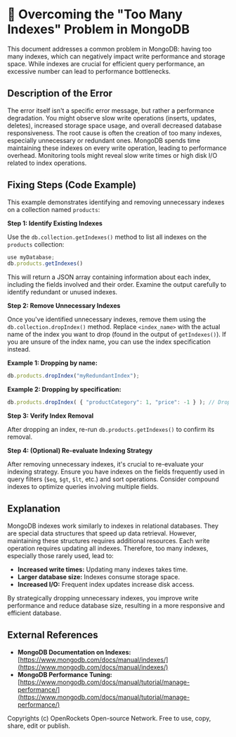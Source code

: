 # 🐞 Overcoming the "Too Many Indexes" Problem in MongoDB


This document addresses a common problem in MongoDB: having too many indexes, which can negatively impact write performance and storage space.  While indexes are crucial for efficient query performance, an excessive number can lead to performance bottlenecks.

## Description of the Error

The error itself isn't a specific error message, but rather a performance degradation.  You might observe slow write operations (inserts, updates, deletes), increased storage space usage, and overall decreased database responsiveness.  The root cause is often the creation of too many indexes, especially unnecessary or redundant ones.  MongoDB spends time maintaining these indexes on every write operation, leading to performance overhead.  Monitoring tools might reveal slow write times or high disk I/O related to index operations.

## Fixing Steps (Code Example)

This example demonstrates identifying and removing unnecessary indexes on a collection named `products`:

**Step 1: Identify Existing Indexes**

Use the `db.collection.getIndexes()` method to list all indexes on the `products` collection:

```javascript
use myDatabase;
db.products.getIndexes()
```

This will return a JSON array containing information about each index, including the fields involved and their order.  Examine the output carefully to identify redundant or unused indexes.


**Step 2: Remove Unnecessary Indexes**

Once you've identified unnecessary indexes, remove them using the `db.collection.dropIndex()` method.  Replace `<index_name>` with the actual name of the index you want to drop (found in the output of `getIndexes()`). If you are unsure of the index name, you can use the index specification instead.

**Example 1: Dropping by name:**

```javascript
db.products.dropIndex("myRedundantIndex");
```

**Example 2: Dropping by specification:**

```javascript
db.products.dropIndex( { "productCategory": 1, "price": -1 } ); // Drops index on productCategory ASC and price DESC

```

**Step 3: Verify Index Removal**

After dropping an index, re-run `db.products.getIndexes()` to confirm its removal.


**Step 4: (Optional) Re-evaluate Indexing Strategy**

After removing unnecessary indexes, it's crucial to re-evaluate your indexing strategy. Ensure you have indexes on the fields frequently used in query filters (`$eq`, `$gt`, `$lt`, etc.) and sort operations.  Consider compound indexes to optimize queries involving multiple fields.

## Explanation

MongoDB indexes work similarly to indexes in relational databases. They are special data structures that speed up data retrieval.  However, maintaining these structures requires additional resources.  Each write operation requires updating all indexes.  Therefore, too many indexes, especially those rarely used, lead to:

* **Increased write times:** Updating many indexes takes time.
* **Larger database size:** Indexes consume storage space.
* **Increased I/O:**  Frequent index updates increase disk access.


By strategically dropping unnecessary indexes, you improve write performance and reduce database size, resulting in a more responsive and efficient database.


## External References

* **MongoDB Documentation on Indexes:** [https://www.mongodb.com/docs/manual/indexes/](https://www.mongodb.com/docs/manual/indexes/)
* **MongoDB Performance Tuning:** [https://www.mongodb.com/docs/manual/tutorial/manage-performance/](https://www.mongodb.com/docs/manual/tutorial/manage-performance/)


Copyrights (c) OpenRockets Open-source Network. Free to use, copy, share, edit or publish.

